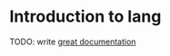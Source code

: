 # Introduction to lang

TODO: write [great documentation](http://jacobian.org/writing/great-documentation/what-to-write/)
